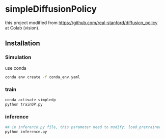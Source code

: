 # simpleDiffusionPolicy
this project modified from https://github.com/real-stanford/diffusion_policy at Colab (vision).


## Installation
### Simulation
use conda
```bash
conda env create -f conda_env.yaml
```
### train
```bash
conda activate simpledp
python trainDP.py
```
### inference

```bash
## in inference.py file, this parameter need to modify: load_pretrained = True
python inference.py
```